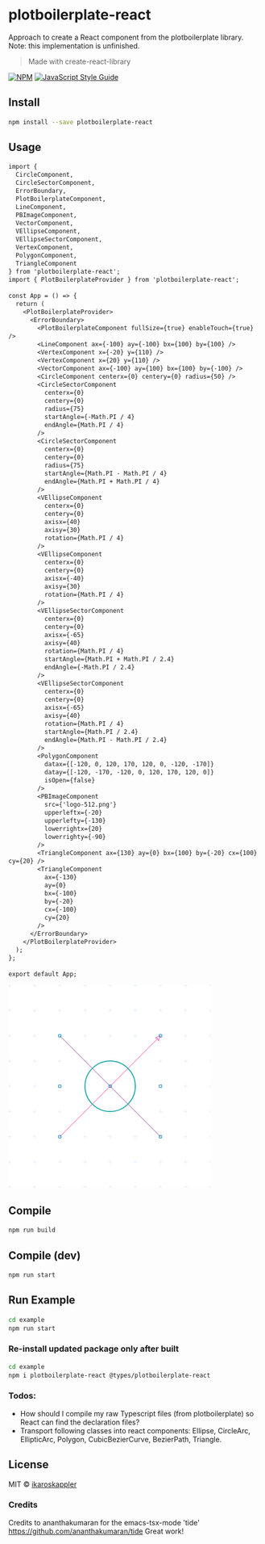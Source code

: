 # plotboilerplate-react

Approach to create a React component from the plotboilerplate library.
Note: this implementation is unfinished.

> Made with create-react-library

[![NPM](https://img.shields.io/npm/v/plotboilerplate-react.svg)](https://www.npmjs.com/package/plotboilerplate-react) [![JavaScript Style Guide](https://img.shields.io/badge/code_style-standard-brightgreen.svg)](https://standardjs.com)

## Install

```bash
npm install --save plotboilerplate-react
```

## Usage

```tsx
import {
  CircleComponent,
  CircleSectorComponent,
  ErrorBoundary,
  PlotBoilerplateComponent,
  LineComponent,
  PBImageComponent,
  VectorComponent,
  VEllipseComponent,
  VEllipseSectorComponent,
  VertexComponent,
  PolygonComponent,
  TriangleComponent
} from 'plotboilerplate-react';
import { PlotBoilerplateProvider } from 'plotboilerplate-react';

const App = () => {
  return (
    <PlotBoilerplateProvider>
      <ErrorBoundary>
        <PlotBoilerplateComponent fullSize={true} enableTouch={true} />
        <LineComponent ax={-100} ay={-100} bx={100} by={100} />
        <VertexComponent x={-20} y={110} />
        <VertexComponent x={20} y={110} />
        <VectorComponent ax={-100} ay={100} bx={100} by={-100} />
        <CircleComponent centerx={0} centery={0} radius={50} />
        <CircleSectorComponent
          centerx={0}
          centery={0}
          radius={75}
          startAngle={-Math.PI / 4}
          endAngle={Math.PI / 4}
        />
        <CircleSectorComponent
          centerx={0}
          centery={0}
          radius={75}
          startAngle={Math.PI - Math.PI / 4}
          endAngle={Math.PI + Math.PI / 4}
        />
        <VEllipseComponent
          centerx={0}
          centery={0}
          axisx={40}
          axisy={30}
          rotation={Math.PI / 4}
        />
        <VEllipseComponent
          centerx={0}
          centery={0}
          axisx={-40}
          axisy={30}
          rotation={Math.PI / 4}
        />
        <VEllipseSectorComponent
          centerx={0}
          centery={0}
          axisx={-65}
          axisy={40}
          rotation={Math.PI / 4}
          startAngle={Math.PI + Math.PI / 2.4}
          endAngle={-Math.PI / 2.4}
        />
        <VEllipseSectorComponent
          centerx={0}
          centery={0}
          axisx={-65}
          axisy={40}
          rotation={Math.PI / 4}
          startAngle={Math.PI / 2.4}
          endAngle={Math.PI - Math.PI / 2.4}
        />
        <PolygonComponent
          datax={[-120, 0, 120, 170, 120, 0, -120, -170]}
          datay={[-120, -170, -120, 0, 120, 170, 120, 0]}
          isOpen={false}
        />
        <PBImageComponent
          src={'logo-512.png'}
          upperleftx={-20}
          upperlefty={-130}
          lowerrightx={20}
          lowerrighty={-90}
        />
        <TriangleComponent ax={130} ay={0} bx={100} by={-20} cx={100} cy={20} />
        <TriangleComponent
          ax={-130}
          ay={0}
          bx={-100}
          by={-20}
          cx={-100}
          cy={20}
        />
      </ErrorBoundary>
    </PlotBoilerplateProvider>
  );
};

export default App;
```

![Screenshot](screenshot.png 'Screenshot')

## Compile

```bash
npm run build
```

## Compile (dev)

```bash
npm run start
```

## Run Example

```bash
cd example
npm run start
```

### Re-install updated package only after built

```bash
cd example
npm i plotboilerplate-react @types/plotboilerplate-react
```

### Todos:

- How should I compile my raw Typescript files (from plotboilerplate) so React can find the declaration files?
- Transport following classes into react components: Ellipse, CircleArc, EllipticArc, Polygon, CubicBezierCurve, BezierPath, Triangle.

## License

MIT © [ikaroskappler](https://github.com/ikaroskappler)

### Credits

Credits to ananthakumaran for the emacs-tsx-mode 'tide' https://github.com/ananthakumaran/tide
Great work!

